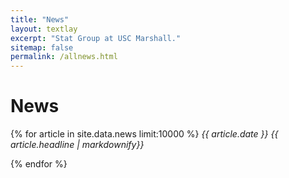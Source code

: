 ```yaml
---
title: "News"
layout: textlay
excerpt: "Stat Group at USC Marshall."
sitemap: false
permalink: /allnews.html
---
```


# News

{% for article in site.data.news limit:10000 %}
*{{ article.date }}*
*{{ article.headline | markdownify}}*

{% endfor %}
